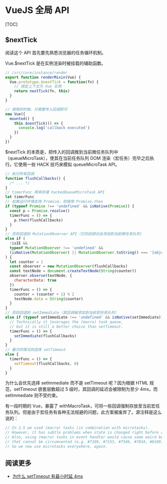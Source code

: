 # VueJS 全局 API

[TOC]

## \$nextTick

阅读这个 API 首先要先熟悉浏览器的任务循环机制。

Vue.\$nextTick 是在实例渲染时被挂载的辅助函数。

```js
// /src/core/instance/render
export function renderMixin(Vue) {
  Vue.prototype.$nextTick = function(fn) {
    // 绑定上下文为 Vue 实例
    return nextTick(fn, this)
  }
}

// 使用的时候，只需要传入回调即可
new Vue({
  mounted() {
    this.$nextTick(() => {
      console.log('callback executed')
    })
  }
})
```

\$nextTick 的本质是，把传入的回调推到当前微任务队列中（queueMicroTask），使其在当前任务队列 DOM 渲染（宏任务）完毕之后执行。它使用一些 HACK 技巧来模拟 queueMicroTask API。

```js
// 执行所有回调
function flushCallbacks() {
  /* ... */
}
// timerFunc 用来存储 hackedQueueMicroTask API
let timerFunc
// 如果运行环境支持 Promise，则使用 Promise.then
if (typeof Promise !== 'undefined' && isNative(Promise)) {
  const p = Promise.resolve()
  timerFunc = () => {
    p.then(flushCallbacks)
  }
}
// 否则回退到 MutationObserver API（它的回调也会添加到当前微任务队列）
else if (
  !isIE &&
  typeof MutationObserver !== 'undefined' &&
  (isNative(MutationObserver) || MutationObserver.toString() === '[object MutationObserverConstructor]')
) {
  let counter = 1
  const observer = new MutationObserver(flushCallbacks)
  const textNode = document.createTextNode(String(counter))
  observer.observe(textNode, {
    characterData: true
  })
  timerFunc = () => {
    counter = (counter + 1) % 2
    textNode.data = String(counter)
  }
}
// 否则回退到 setImmediate（其回调被添加到当前宏任务队列）
else if (typeof setImmediate !== 'undefined' && isNative(setImmediate)) {
  // Technically it leverages the (macro) task queue,
  // but it is still a better choice than setTimeout.
  timerFunc = () => {
    setImmediate(flushCallbacks)
  }
}
// 最次的情况则选择 setTimeout
else {
  timerFunc = () => {
    setTimeout(flushCallbacks, 0)
  }
}
```

为什么会优先选择 setImmediate 而不是 setTimeout 呢？因为根据 HTML 规范，setTimeout 嵌套层数超过 5 级时，其回调的延迟会被限制为至少 4ms，而 setImmediate 则不受约束。

有一段时期的 Vue，暴露了 withMacroTask，可将一些回调强制存放至当前宏任务队列。但是由于宏任务有各种无法规避的问题，此方案被废弃了。源注释是这么说的：

```js
// In 2.5 we used (macro) tasks (in combination with microtasks).
// However, it has subtle problems when state is changed right before repaint
// Also, using (macro) tasks in event handler would cause some weird behaviors,
// that cannot be circumvented (e.g. #7109, #7153, #7546, #7834, #8109).
// So we now use microtasks everywhere, again.
```

## 阅读更多

- [为什么 setTimeout 有最小时延 4ms](https://mp.weixin.qq.com/s/71039rWm9W15IsrMOaGwZQ)
